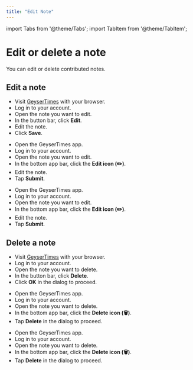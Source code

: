 ```yaml
---
title: "Edit Note"
---
```


import Tabs from '@theme/Tabs';
import TabItem from '@theme/TabItem';

# Edit or delete a note

You can edit or delete contributed notes.

## Edit a note

<Tabs groupId="os">
<TabItem value="web" label="Website">

* Visit [GeyserTimes](https://geysertimes.org) with your browser.
* Log in to your account.
* Open the note you want to edit. 
* In the button bar, click **Edit**.
* Edit the note. 
* Click **Save**.

</TabItem>
<TabItem value="android" label="Android">

* Open the GeyserTimes app.
* Log in to your account.
* Open the note you want to edit. 
* In the bottom app bar, click the **Edit icon (✏️)**.
* Edit the note. 
* Tap **Submit**.

</TabItem>
<TabItem value="iOS" label="iOS">

* Open the GeyserTimes app.
* Log in to your account.
* Open the note you want to edit. 
* In the bottom app bar, click the **Edit icon (✏️)**.
* Edit the note. 
* Tap **Submit**.

</TabItem>
</Tabs>

## Delete a note

<Tabs groupId="os">
<TabItem value="web" label="Website">

* Visit [GeyserTimes](https://geysertimes.org) with your browser.
* Log in to your account.
* Open the note you want to delete. 
* In the button bar, click **Delete**.
* Click **OK** in the dialog to proceed.

</TabItem>
<TabItem value="android" label="Android">

* Open the GeyserTimes app.
* Log in to your account.
* Open the note you want to delete. 
* In the bottom app bar, click the **Delete icon (🗑️)**.
* Tap **Delete** in the dialog to proceed.

</TabItem>
<TabItem value="iOS" label="iOS">

* Open the GeyserTimes app.
* Log in to your account.
* Open the note you want to delete. 
* In the bottom app bar, click the **Delete icon (🗑️)**.
* Tap **Delete** in the dialog to proceed.

</TabItem>
</Tabs>